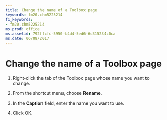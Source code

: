 ```yaml
---
title: Change the name of a Toolbox page
keywords: fm20.chm5225214
f1_keywords:
- fm20.chm5225214
ms.prod: office
ms.assetid: 792ffcfc-5950-b4d4-5ed6-6d315234c0ca
ms.date: 06/08/2017
---
```



# Change the name of a Toolbox page




1. Right-click the tab of the Toolbox page whose name you want to change.
    
2. From the shortcut menu, choose **Rename**.
    
3. In the **Caption** field, enter the name you want to use.
    
4. Click OK.
    




